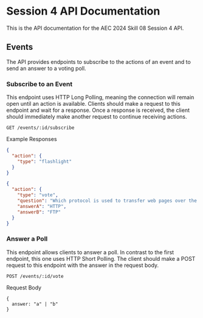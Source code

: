 # Session 4 API Documentation

This is the API documentation for the AEC 2024 Skill 08 Session 4 API.

## Events

The API provides endpoints to subscribe to the actions of an event and to send an answer to a voting poll.

### Subscribe to an Event

This endpoint uses HTTP Long Polling, meaning the connection will remain open until an action is available. Clients should make a request to this endpoint and wait for a response. Once a response is received, the client should immediately make another request to continue receiving actions.

```
GET /events/:id/subscribe
```

Example Responses

```json
{
  "action": {
    "type": "flashlight"
  }
}
```

```json
{
  "action": {
    "type": "vote",
    "question": "Which protocol is used to transfer web pages over the internet?",
    "answerA": "HTTP",
    "answerB": "FTP"
  }
}
```

### Answer a Poll

This endpoint allows clients to answer a poll. In contrast to the first endpoint, this one uses HTTP Short Polling. The client should make a POST request to this endpoint with the answer in the request body.

```
POST /events/:id/vote
```

Request Body

```
{
  answer: "a" | "b"
}
```
